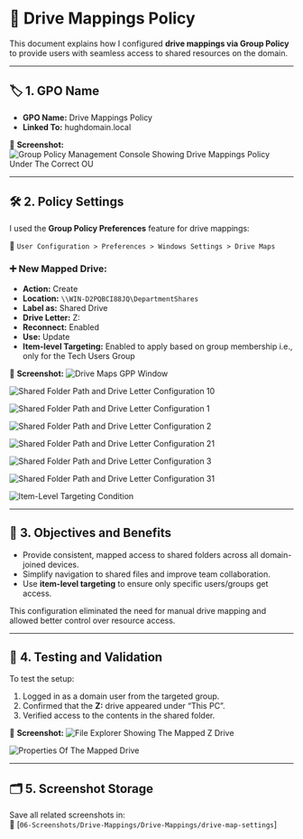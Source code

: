# 🔗 Drive Mappings Policy

This document explains how I configured **drive mappings via Group Policy** to provide users with seamless access to shared resources on the domain.

---

## 🏷️ 1. GPO Name

- **GPO Name:** Drive Mappings Policy  
- **Linked To:** hughdomain.local

📸 **Screenshot:**
![Group Policy Management Console Showing Drive Mappings Policy Under The Correct OU](https://github.com/user-attachments/assets/f2585604-6be3-4e48-abda-158d16f17783)

---

## 🛠️ 2. Policy Settings

I used the **Group Policy Preferences** feature for drive mappings:

📂 `User Configuration > Preferences > Windows Settings > Drive Maps`

### ➕ New Mapped Drive:

- **Action:** Create  
- **Location:** `\\WIN-D2PQBCI88JQ\DepartmentShares`  
- **Label as:** Shared Drive  
- **Drive Letter:** Z:  
- **Reconnect:** Enabled  
- **Use:** Update  
- **Item-level Targeting:** Enabled to apply based on group membership i.e., only for the Tech Users Group

📸 **Screenshot:**
![Drive Maps GPP Window](https://github.com/user-attachments/assets/b7332443-b9d1-4772-9a6f-9c728003c753)

![Shared Folder Path and Drive Letter Configuration 10](https://github.com/user-attachments/assets/c0f01b56-6415-46b5-a765-f050936565ca)

![Shared Folder Path and Drive Letter Configuration 1](https://github.com/user-attachments/assets/ffea3ee2-ebd7-4d95-a2ee-09a6800a7d70)

![Shared Folder Path and Drive Letter Configuration 2](https://github.com/user-attachments/assets/fd839620-9d66-475c-894b-11303a8819b4)

![Shared Folder Path and Drive Letter Configuration 21](https://github.com/user-attachments/assets/856426ce-df8b-4c25-8c53-29e9385fd006)

![Shared Folder Path and Drive Letter Configuration 3](https://github.com/user-attachments/assets/44ebbfd0-9476-42fe-9005-7d99f1fc4d57)

![Shared Folder Path and Drive Letter Configuration 31](https://github.com/user-attachments/assets/3cc04899-fd49-4407-aa01-0a1df9718434)

![Item-Level Targeting Condition](https://github.com/user-attachments/assets/e1c1f6e3-1671-4138-8e4a-2f9e27de2fac)

---

## 🎯 3. Objectives and Benefits

- Provide consistent, mapped access to shared folders across all domain-joined devices.
- Simplify navigation to shared files and improve team collaboration.
- Use **item-level targeting** to ensure only specific users/groups get access.

This configuration eliminated the need for manual drive mapping and allowed better control over resource access.

---

## 🧪 4. Testing and Validation

To test the setup:

1. Logged in as a domain user from the targeted group.
2. Confirmed that the **Z:** drive appeared under “This PC”.
3. Verified access to the contents in the shared folder.

📸 **Screenshot:**
![File Explorer Showing The Mapped Z Drive](https://github.com/user-attachments/assets/aa677e95-0060-45b2-b478-01090cc716a3)

![Properties Of The Mapped Drive](https://github.com/user-attachments/assets/9287615a-91f1-4dfb-aa37-ba44e053f333)

---

## 🗂️ 5. Screenshot Storage

Save all related screenshots in:  
📂 [`06-Screenshots/Drive-Mappings/Drive-Mappings/drive-map-settings`]
